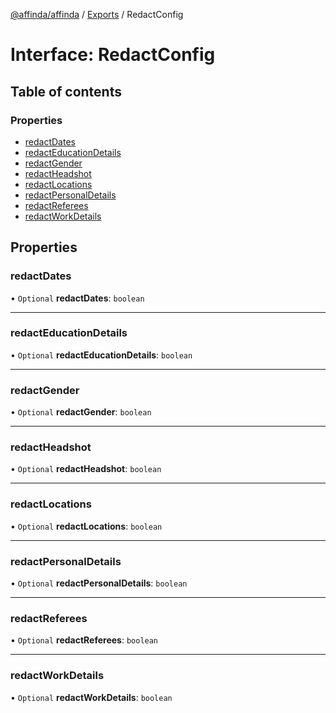 [@affinda/affinda](../README.md) / [Exports](../modules.md) / RedactConfig

# Interface: RedactConfig

## Table of contents

### Properties

- [redactDates](RedactConfig.md#redactdates)
- [redactEducationDetails](RedactConfig.md#redacteducationdetails)
- [redactGender](RedactConfig.md#redactgender)
- [redactHeadshot](RedactConfig.md#redactheadshot)
- [redactLocations](RedactConfig.md#redactlocations)
- [redactPersonalDetails](RedactConfig.md#redactpersonaldetails)
- [redactReferees](RedactConfig.md#redactreferees)
- [redactWorkDetails](RedactConfig.md#redactworkdetails)

## Properties

### redactDates

• `Optional` **redactDates**: `boolean`

___

### redactEducationDetails

• `Optional` **redactEducationDetails**: `boolean`

___

### redactGender

• `Optional` **redactGender**: `boolean`

___

### redactHeadshot

• `Optional` **redactHeadshot**: `boolean`

___

### redactLocations

• `Optional` **redactLocations**: `boolean`

___

### redactPersonalDetails

• `Optional` **redactPersonalDetails**: `boolean`

___

### redactReferees

• `Optional` **redactReferees**: `boolean`

___

### redactWorkDetails

• `Optional` **redactWorkDetails**: `boolean`
